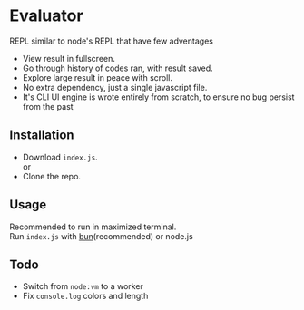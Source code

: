 # Evaluator

REPL similar to node's REPL that have few adventages
- View result in fullscreen.
- Go through history of codes ran, with result saved.
- Explore large result in peace with scroll.
- No extra dependency, just a single javascript file.
- It's CLI UI engine is wrote entirely from scratch, to ensure no bug persist from the past

## Installation
- Download `index.js`.\
or
- Clone the repo.

## Usage
Recommended to run in maximized terminal.\
Run `index.js` with [bun](https://bun.sh)(recommended) or node.js

## Todo
- Switch from `node:vm` to a worker
- Fix `console.log` colors and length
